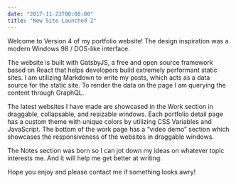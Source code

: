 ```yaml
---
date: "2017-11-23T00:00:00"
title: "New Site Launched 2"
---
```


Welcome to Version 4 of my portfolio website! The design inspiration was a modern Windows 98 / DOS-like interface. 

The website is built with GatsbyJS, a free and open source framework based on React that helps developers build extremely performant static sites. I am utilizing Markdown to write my posts, which acts as a data source for the static site. To render the data on the page I am querying the content through GraphQL.

The latest websites I have made are showcased in the Work section in draggable, collapsable, and resizable windows. Each portfolio detail page has a custom theme with unique colors by utilizing CSS Variables and JavaScript. The bottom of the work page has a “video demo” section which showcases the responsiveness of the websites in draggable windows. 

The Notes section was born so I can jot down my ideas on whatever topic interests me. And it will help me get better at writing.

Hope you enjoy and please contact me if something looks awry! 



